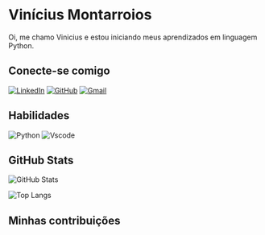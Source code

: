# Vinícius Montarroios
Oi, me chamo Vinicius e estou iniciando meus aprendizados em linguagem Python.

## Conecte-se comigo
[![LinkedIn](https://img.shields.io/badge/LinkedIn-0077B5?style=for-the-badge&logo=linkedin&logoColor=white)](https://www.linkedin.com/in/vinicius-montarroios/)
[![GitHub](https://img.shields.io/badge/GitHub-100000?style=for-the-badge&logo=github&logoColor=white)](https://github.com/vmontarroios)
[![Gmail](https://img.shields.io/badge/Gmail-333333?style=for-the-badge&logo=gmail&logoColor=red)](mailto:montarroios.vinicius@gmail.com)

## Habilidades
![Python](https://img.shields.io/badge/python-3670A0?style=for-the-badge&logo=python&logoColor=ffdd54)
![Vscode](https://img.shields.io/badge/Vscode-007ACC?style=for-the-badge&logo=visual-studio-code&logoColor=white)

## GitHub Stats
![GitHub Stats](https://github-readme-stats.vercel.app/api?username=VMontarroios&theme=transparent&bg_color=000&border_color=30A3DC&show_icons=true&icon_color=30A3DC&title_color=E94D5F&text_color=FFF&hide_title=true&hide=stars)

![Top Langs](https://github-readme-stats-git-masterrstaa-rickstaa.vercel.app/api/top-langs/?username=SEUUSERNAME&bg_color=000&border_color=30A3DC&title_color=E94D5F&text_color=FFF)



## Minhas contribuições